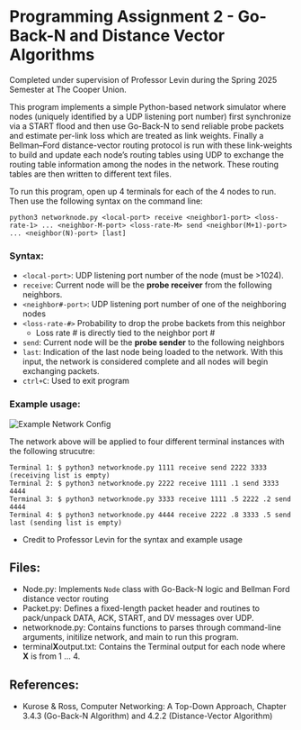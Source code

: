 # Programming Assignment 2 - Go-Back-N and Distance Vector Algorithms

Completed under supervision of Professor Levin during the Spring 2025 Semester at The Cooper Union.

This program implements a simple Python-based network simulator where nodes (uniquely identified by a UDP listening port number) first synchronize via a START flood and then use Go-Back-N to send reliable probe packets and estimate per-link loss which are treated as link weights. Finally a Bellman–Ford distance-vector routing protocol is run with these link-weights to build and update each node’s routing tables using UDP to exchange the routing table information among the nodes in the network. These routing tables are then written to different text files.


To run this program, open up 4 terminals for each of the 4 nodes to run. Then use the following syntax on the command line:
```console
python3 networknode.py <local-port> receive <neighbor1-port> <loss-rate-1> ... <neighbor-M-port> <loss-rate-M> send <neighbor(M+1)-port> ... <neighbor(N)-port> [last]
```

### Syntax:
- `<local-port>`: UDP listening port number of the node (must be >1024).
- `receive`: Current node will be the **probe receiver** from the following neighbors.
- `<neighbor#-port>`: UDP listening port number of one of the neighboring nodes
- `<loss-rate-#>` Probability to drop the probe backets from this neighbor
    - Loss rate # is directly tied to the neighbor port #
- `send`: Current node will be the **probe sender** to the following neighbors
- `last`: Indication of the last node being loaded to the network. With this input, the network is considered complete and all nodes will begin exchanging packets.
- `ctrl+C`: Used to exit program

### Example usage:
![Example Network Config](images/example_network.png)

The network above will be applied to four different terminal instances with the following strucutre:
```console
Terminal 1: $ python3 networknode.py 1111 receive send 2222 3333 (receiving list is empty)
Terminal 2: $ python3 networknode.py 2222 receive 1111 .1 send 3333 4444
Terminal 3: $ python3 networknode.py 3333 receive 1111 .5 2222 .2 send 4444
Terminal 4: $ python3 networknode.py 4444 receive 2222 .8 3333 .5 send last (sending list is empty)
```
- Credit to Professor Levin for the syntax and example usage

Files:
---
- Node.py: Implements `Node` class with Go-Back-N logic and Bellman Ford distance vector routing
- Packet.py: Defines a fixed-length packet header and routines to pack/unpack DATA, ACK, START, and DV messages over UDP.  
- networknode.py: Contains functions to parses through command-line arguments, initilize network, and main to run this program.
- terminal**X**output.txt: Contains the Terminal output for each node where **X** is from 1 ... 4.

References:
---
- Kurose & Ross, Computer Networking: A Top-Down Approach, Chapter 3.4.3 (Go-Back-N Algorithm) and 4.2.2 (Distance-Vector Algorithm)
